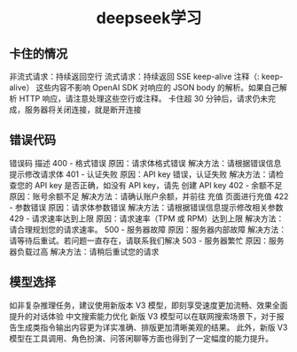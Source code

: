 # <center>deepseek学习</center>
## 卡住的情况
非流式请求：持续返回空行
流式请求：持续返回 SSE keep-alive 注释（: keep-alive）
这些内容不影响 OpenAI SDK 对响应的 JSON body 的解析。如果自己解析 HTTP 响应，请注意处理这些空行或注释。
卡住超 30 分钟后，请求仍未完成，服务器将关闭连接，就是断开连接
## 错误代码
错误码	描述
400 - 格式错误	原因：请求体格式错误
解决方法：请根据错误信息提示修改请求体
401 - 认证失败	原因：API key 错误，认证失败
解决方法：请检查您的 API key 是否正确，如没有 API key，请先 创建 API key
402 - 余额不足	原因：账号余额不足
解决方法：请确认账户余额，并前往 充值 页面进行充值
422 - 参数错误	原因：请求体参数错误
解决方法：请根据错误信息提示修改相关参数
429 - 请求速率达到上限	原因：请求速率（TPM 或 RPM）达到上限
解决方法：请合理规划您的请求速率。
500 - 服务器故障	原因：服务器内部故障
解决方法：请等待后重试。若问题一直存在，请联系我们解决
503 - 服务器繁忙	原因：服务器负载过高
解决方法：请稍后重试您的请求
## 模型选择
如非复杂推理任务，建议使用新版本 V3 模型，即刻享受速度更加流畅、效果全面提升的对话体验
中文搜索能力优化
新版 V3 模型可以在联网搜索场景下，对于报告生成类指令输出内容更为详实准确、排版更加清晰美观的结果。
此外，新版 V3 模型在工具调用、角色扮演、问答闲聊等方面也得到了一定幅度的能力提升。

